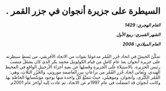 <h1 dir="rtl">السيطرة على جزيرة أنجوان في جزر القمر .</h1>

<h5 dir="rtl">العام الهجري:  1429

الشهر القمري: ربيع الأول

العام الميلادي: 2008</h5>

<p dir="rtl">تمكَّنَ الجيشُ في اتحاد جُزر القُمُر مدعومًا بقوات من الاتحاد الأفريقي، من بَسطِ سيطرته على جزيرة أنجوان بعدَ عامٍ كاملٍ من قيام الكولونيل محمد بكر الذي كان يشغَلُ منصبَ رئيس الجزيرة، بالاستيلاءِ على الجزيرةِ وفَصلِها عن بقيةِ أجزاءِ الأرخبيلِ الواقعِ في المحيط الهندي، ويُعاني اتحاد جُزرِ القُمُر من نزاعاتٍ بين العاصمةِ موروني، والجُزُرِ الثلاثِ، وهي: القُمُر الكُبْرى، وأنجوان، وموهيلي، حيثُ تتمتَّعُ كلُّ واحدة منها بوجود مؤسَّساتِها الخاصَّةِ بها. وكانت أنجوان قد انفصَلَت في عامِ 1997م عن الاتحاد، ثم عادت إليه أواخرَ عامِ 2001م.</p></br>
